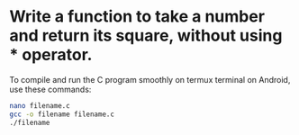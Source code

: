 # Write a function to take a number and return its square, without using * operator.

To compile and run the C program smoothly on termux terminal on Android, use these commands:
```bash
nano filename.c
gcc -o filename filename.c
./filename
```
